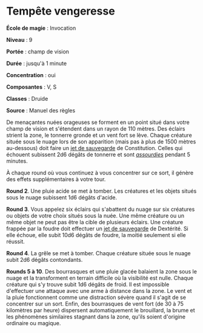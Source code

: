 # Tempête vengeresse

**École de magie** : Invocation

**Niveau** : 9

**Portée** : champ de vision

**Durée** : jusqu'à 1 minute

**Concentration** : oui

**Composantes** : V, S

**Classes** : Druide

**Source** : Manuel des règles

De menaçantes nuées orageuses se forment en un point situé dans votre champ de vision et s'étendent dans un rayon de 110 mètres. Des éclairs strient la zone, le tonnerre gronde et un vent fort se lève. Chaque créature située sous le nuage lors de son apparition (mais pas à plus de 1500 mètres au-dessous) doit faire un [jet de sauvegarde](/utiliser-les-caracteristiques/#jets-de-sauvegarde) de Constitution. Celles qui échouent subissent 2d6 dégâts de tonnerre et sont [_assourdies_](/gerer-la-sante-du-personnage/#assourdi) pendant 5 minutes.

À chaque round où vous continuez à vous concentrer sur ce sort, il génère des effets supplémentaires à votre tour.

**Round 2**. Une pluie acide se met à tomber. Les créatures et les objets situés sous le nuage subissent 1d6 dégâts d'acide.

**Round 3**. Vous appelez six éclairs qui s'abattent du nuage sur six créatures ou objets de votre choix situés sous la nuée. Une même créature ou un même objet ne peut pas être la cible de plusieurs éclairs. Une créature frappée par la foudre doit effectuer un [jet de sauvegarde](/utiliser-les-caracteristiques/#jets-de-sauvegarde) de Dextérité. Si elle échoue, elle subit 10d6 dégâts de foudre, la moitié seulement si elle réussit.

**Round 4**. La grêle se met à tomber. Chaque créature située sous le nuage subit 2d6 dégâts contondants.

**Rounds 5 à 10**. Des bourrasques et une pluie glacée balaient la zone sous le nuage et la transforment en terrain difficile où la visibilité est nulle. Chaque créature qui s'y trouve subit 1d6 dégâts de froid. Il est impossible d'effectuer une attaque avec une arme à distance dans la zone. Le vent et la pluie fonctionnent comme une distraction sévère quand il s'agit de se concentrer sur un sort. Enfin, des bourrasques de vent fort (de 30 à 75 kilomètres par heure) dispersent automatiquement le brouillard, la brume et les phénomènes similaires stagnant dans la zone, qu'ils soient d'origine ordinaire ou magique.
